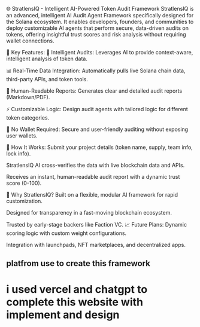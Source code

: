 🌐 StratlensIQ - Intelligent AI-Powered Token Audit Framework
StratlensIQ is an advanced, intelligent AI Audit Agent Framework specifically designed for the Solana ecosystem. It enables developers, founders, and communities to deploy customizable AI agents that perform secure, data-driven audits on tokens, offering insightful trust scores and risk analysis without requiring wallet connections.

🚀 Key Features:
🧠 Intelligent Audits: Leverages AI to provide context-aware, intelligent analysis of token data.

📊 Real-Time Data Integration: Automatically pulls live Solana chain data, third-party APIs, and token tools.

📑 Human-Readable Reports: Generates clear and detailed audit reports (Markdown/PDF).

⚡ Customizable Logic: Design audit agents with tailored logic for different token categories.

🚫 No Wallet Required: Secure and user-friendly auditing without exposing user wallets.

🌟 How It Works:
Submit your project details (token name, supply, team info, lock info).

StratlensIQ AI cross-verifies the data with live blockchain data and APIs.

Receives an instant, human-readable audit report with a dynamic trust score (0-100).

🌱 Why StratlensIQ?
Built on a flexible, modular AI framework for rapid customization.

Designed for transparency in a fast-moving blockchain ecosystem.

Trusted by early-stage backers like Faction VC.
📈 Future Plans:
Dynamic scoring logic with custom weight configurations.

Integration with launchpads, NFT marketplaces, and decentralized apps.

## platfrom use to create this framework 
# i used vercel and chatgpt to complete this website with implement and design


